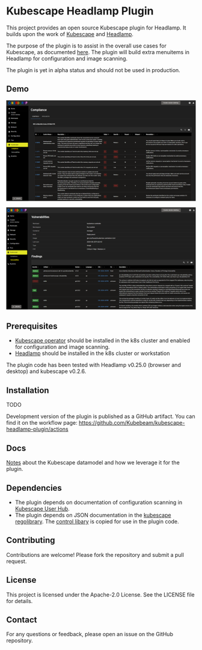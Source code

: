 # Kubescape Headlamp Plugin

This project provides an open source Kubescape plugin for Headlamp. It builds upon the work of [Kubescape](https://kubescape.io/) and [Headlamp](https://github.com/headlamp-k8s/headlamp).

The purpose of the plugin is to assist in the overall use cases for Kubescape, as documented [here](https://kubescape.io/).
The plugin will build extra menuitems in Headlamp for configuration and image scanning.

The plugin is yet in alpha status and should not be used in production.

## Demo

![compliance](./demo/compliance.png)

![vulnerabilities](./demo/vulnerabilities.png)

## Prerequisites

- [Kubescape operator](https://kubescape.io/docs/operator/) should be installed in the k8s cluster and enabled for configuration and image scanning.
- [Headlamp](https://github.com/headlamp-k8s/headlamp) should be installed in the k8s cluster or workstation

The plugin code has been tested with Headlamp v0.25.0 (browser and desktop) and kubescape v0.2.6.

## Installation

TODO

Development version of the plugin is published as a GitHub artifact. You can find it on the workflow page: https://github.com/Kubebeam/kubescape-headlamp-plugin/actions

## Docs

[Notes](./docs/kubescape-model.md) about the Kubescape datamodel and how we leverage it for the plugin.

## Dependencies

- The plugin depends on documentation of configuration scanning in [Kubescape User Hub](https://hub.armosec.io/docs/controls).
- The plugin depends on JSON documentation in the [kubescape regolibrary](https://github.com/kubescape/regolibrary/releases/download/v2/controls/). The [control libary](./src/ConfigurationScanning/controlLibrary.js) is copied for use in the plugin code.

## Contributing

Contributions are welcome! Please fork the repository and submit a pull request.

## License

This project is licensed under the Apache-2.0 License. See the LICENSE file for details.

## Contact

For any questions or feedback, please open an issue on the GitHub repository.
